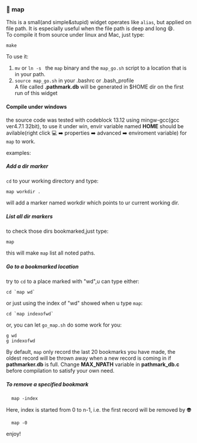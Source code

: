 ### :round_pushpin: __map__  
This is a small(and simple&stupid) widget operates like `alias`, but applied on file path. It is especially useful when the file path is deep and long :smile:.   
To compile it from source under linux and Mac, just type:  

    make
    
To use it:  
1. `mv` or `ln -s ` the `map` binary and the `map_go.sh` script to a location that is in your path.  
2. `source map_go.sh` in your .bashrc or .bash_profile  
A file called __.pathmark.db__ will be generated in $HOME dir on the first run of this widget 

#### Compile under windows

the source code was tested with codeblock 13.12 using mingw-gcc(gcc ver4.7.1 32bit), 
to use it under win, envir variable named __HOME__ should be avilable(right click :computer: :arrow_right: properties :arrow_right: advanced :arrow_right: enviroment variable) for `map` to work.  

examples:  

##### Add a dir marker   

`cd` to your working directory and type:

    map workdir .

will add a marker named workdir which points to ur
current working dir. 

##### List all dir markers   

to check those dirs bookmarked,just type:

    map

this will make `map` list all noted paths.

##### Go to a bookmarked location  

try to `cd` to a place marked with "wd",u can type either:

    cd `map wd`

or just using the index of "wd" showed when u type `map`:

    cd `map indexofwd`

or, you can let `go_map.sh` do some work for you:
    
    g wd
    g indexofwd

By default, `map` only record the last 20 bookmarks you have made, the oldest record will be thrown away when a new record is coming in if __pathmarker.db__ is full. Change __MAX_NPATH__ variable in __pathmark_db.c__ before compilation to satisfy your own need.

##### To remove a specified bookmark

      map -index

Here, index is started from 0 to n-1, i.e. the first record will be removed by :alien:    

      map -0

enjoy!

